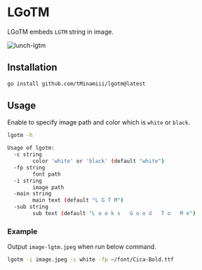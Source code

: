 # LGoTM

LGoTM embeds `LGTM` string in image.

![lunch-lgtm](https://user-images.githubusercontent.com/31730505/194919314-fc3b9fb9-fd47-46bf-a91a-2d148caf50b3.jpg)

## Installation

```sh
go install github.com/tMinamiii/lgotm@latest
```

## Usage

Enable to specify image path and color which is `white` or `black`.

```sh
lgotm -h

Usage of lgotm:
  -c string
        color 'white' or 'black' (default "white")
  -fp string
        font path
  -i string
        image path
  -main string
        main text (default "L G T M")
  -sub string
        sub text (default "L o o k s   G o o d   T o   M e")
```

### Example

Output `image-lgtm.jpeg` when run below command.

```sh
lgotm -i image.jpeg -c white -fp ~/font/Cica-Bold.ttf
```

